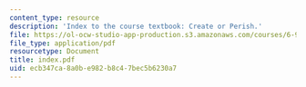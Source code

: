 ```yaml
---
content_type: resource
description: 'Index to the course textbook: Create or Perish.'
file: https://ol-ocw-studio-app-production.s3.amazonaws.com/courses/6-931-development-of-inventions-and-creative-ideas-spring-2008/ecb347ca8a0be982b8c47bec5b6230a7_index.pdf
file_type: application/pdf
resourcetype: Document
title: index.pdf
uid: ecb347ca-8a0b-e982-b8c4-7bec5b6230a7
---
```

